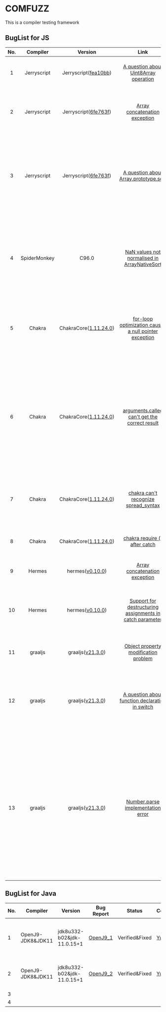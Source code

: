 # COMFUZZ

This is a compiler testing framework

## BugList for JS

| No. |   Compiler   |                                                          Version                                                           |                                                      Link                                                      |     Status     |                                                          Contributor                                                          |                                                                                                                                Description                                                                                                                                 |    module    |
|:---:|:------------:|:--------------------------------------------------------------------------------------------------------------------------:|:--------------------------------------------------------------------------------------------------------------:|:--------------:|:-----------------------------------------------------------------------------------------------------------------------------:|:--------------------------------------------------------------------------------------------------------------------------------------------------------------------------------------------------------------------------------------------------------------------------:|:------------:|
|  1  | Jerryscript  | Jerryscript([fea10bb](https://github.com/jerryscript-project/jerryscript/commit/fea10bb7e3ac1f5e8c092d2e8b6c9e39256f56e3)) |    [A question about Uint8Array operation](https://github.com/jerryscript-project/jerryscript/issues/5007)     |     Fixed      |                       [Wen Yi](https://github.com/YiWen-y) & [Che Xiaokang](https://github.com/lionche)                       |                                                                                                      jerryscript abnormally replace the first element of view with 0                                                                                                       |   execute    |
|  2  | Jerryscript  | Jerryscript([6fe763f](https://github.com/jerryscript-project/jerryscript/commit/6fe763f1912c3ef82ec2ca31c40f186dde9c5a57)) |        [Array concatenation exception](https://github.com/jerryscript-project/jerryscript/issues/5026)         |    Verified    | [Wen Yi](https://github.com/YiWen-y) & [Che Xiaokang](https://github.com/lionche) & [Zhenye Fan](https://github.com/AidPaike) |                                                                                                 about array literal handling which looks like it deleted all the vacancies                                                                                                 |   execute    |
|  3  | Jerryscript  | Jerryscript([6fe763f](https://github.com/jerryscript-project/jerryscript/commit/6fe763f1912c3ef82ec2ca31c40f186dde9c5a57)) |    [A question about Array.prototype.sort](https://github.com/jerryscript-project/jerryscript/issues/5025)     |    Verified    | [Wen Yi](https://github.com/YiWen-y) & [Che Xiaokang](https://github.com/lionche) & [Zhenye Fan](https://github.com/AidPaike) |                                                                The latest spec clarifies that NaN return value of the comparefn should be changed to +0.JerryScript hasn't implemented the latest spec yet                                                                 |   execute    |
|  4  | SpiderMonkey |                                                           C96.0                                                            |      [NaN values not normalised in ArrayNativeSort](https://bugzilla.mozilla.org/show_bug.cgi?id=1763996)      | Verified&Fixed |                       [Yi Wen](https://github.com/YiWen-y) & [Xiaokang Che](https://github.com/lionche)                       |                                                                Normalising NaN comparator results to 0 was added in ES6, but the twonumeric comparator functions were never updated to include this change.                                                                |   execute    |
|  5  |    Chakra    |                  ChakraCore([1.11.24.0](https://github.com/chakra-core/ChakraCore/releases/tag/v1.11.24))                  | [for-loop optimization causes a null pointer exception](https://github.com/chakra-core/ChakraCore/issues/6817) | Verified&Fixed |                       [Yi Wen](https://github.com/YiWen-y) & [Xiaokang Che](https://github.com/lionche)                       |                                                                             after judging that !p is true , the function should return directly, but chakra terminates the program abnormally                                                                              | optimization |
|  6  |    Chakra    |                  ChakraCore([1.11.24.0](https://github.com/chakra-core/ChakraCore/releases/tag/v1.11.24))                  |     [arguments.callee can't get the correct result](https://github.com/chakra-core/ChakraCore/issues/6814)     | Verified&Fixed |                       [Yi Wen](https://github.com/YiWen-y) & [Xiaokang Che](https://github.com/lionche)                       |                            callee is a property of the arguments object. It can be used to refer to the currently executing function inside the function body of that function.But when executing this test case, chakra simply return nothing.                            |   execute    |
|  7  |    Chakra    |                  ChakraCore([1.11.24.0](https://github.com/chakra-core/ChakraCore/releases/tag/v1.11.24))                  |         [chakra can't recognize spread_syntax ](https://github.com/chakra-core/ChakraCore/issues/6790)         |     Fixed      |                       [Yi Wen](https://github.com/YiWen-y) & [Xiaokang Che](https://github.com/lionche)                       |                                                                                                 When executing the test cases that contain a spread operator,it not work.                                                                                                  |    Parse     |
|  8  |    Chakra    |                  ChakraCore([1.11.24.0](https://github.com/chakra-core/ChakraCore/releases/tag/v1.11.24))                  |             [chakra require () after catch](https://github.com/chakra-core/ChakraCore/issues/6807)             |     Fixed      |                       [Yi Wen](https://github.com/YiWen-y) & [Xiaokang Che](https://github.com/lionche)                       |                                                                                                  It seems like chakra requires () after catch, or it won't work properly.                                                                                                  |    Parse     |
|  9  |    Hermes    |                         hermes([v0.10.0](https://github.com/facebook/hermes/releases/tag/v0.10.0))                         |                 [Array concatenation exception](https://github.com/facebook/hermes/issues/729)                 | Verified&Fixed |                       [Yi Wen](https://github.com/YiWen-y) & [Xiaokang Che](https://github.com/lionche)                       |                                                                                                                      a bug in  array literal handling                                                                                                                      |   execute    |
| 10  |    Hermes    |                         hermes([v0.10.0](https://github.com/facebook/hermes/releases/tag/v0.10.0))                         |   [Support for destructuring assignments in catch parameter](https://github.com/facebook/hermes/issues/680)    |    Verified    |                       [Yi Wen](https://github.com/YiWen-y) & [Xiaokang Che](https://github.com/lionche)                       |                                                                                       Hermes doesn't support destructuring assignments in catch parameters, so it reports an error.                                                                                        |   execute    |
| 11  |   graaljs    |                        graaljs([v21.3.0](https://github.com/oracle/graaljs/releases/tag/vm-21.3.0))                        |              [Object property modification problem](https://github.com/oracle/graaljs/issues/586)              | Verified&Fixed |                       [Yi Wen](https://github.com/YiWen-y) & [Xiaokang Che](https://github.com/lionche)                       |                                                                                                                    Object property modification problem                                                                                                                    | optimization |
| 12  |   graaljs    |                        graaljs([v21.3.0](https://github.com/oracle/graaljs/releases/tag/vm-21.3.0))                        |        [A question about function declaration in switch](https://github.com/oracle/graaljs/issues/583)         | Verified&Fixed |                       [Yi Wen](https://github.com/YiWen-y) & [Xiaokang Che](https://github.com/lionche)                       |                                                                        In JS,the function f() declared in the case should be promote to the scope of the function foo,graaljs does't work properly.                                                                        | optimization |
| 13  |   graaljs    |                        graaljs([v21.3.0](https://github.com/oracle/graaljs/releases/tag/vm-21.3.0))                        |               [Number.parse implementation error](https://github.com/oracle/graaljs/issues/585)                | Verified&Fixed |                       [Yi Wen](https://github.com/YiWen-y) & [Xiaokang Che](https://github.com/lionche)                       | If parseInt encounters a character that is not a numeral in the specified radix, it ignores it and all succeeding characters and returns the integer value parsed up to that point. parseInt truncates numbers to integer values. Leading and trailing spaces are allowed. |    Parse     |

## BugList for Java

| No.  | Compiler          | Version                    | Bug Report                                                         | Status         | Contributor                               | Description                                                  | Affected Component|  Remarks  |
| ---- | ----------------- | -------------------------- | ------------------------------------------------------------ | -------------- | ----------------------------------------- | ------------------------------------------------------------ | ------ | -----------|
| 1    | OpenJ9-JDK8&JDK11 | jdk8u332-b02&jdk-11.0.15+1 | [OpenJ9_1](https://github.com/eclipse-openj9/openj9/issues/14872) | Verified&Fixed | [Yuan Wang](https://github.com/YuanWangC) | Checking is missing when giving the method System.loadLibrary an absolute path to the file. | jre    |
| 2    | OpenJ9-JDK8&JDK11 | jdk8u332-b02&jdk-11.0.15+1 | [OpenJ9_2](https://github.com/eclipse-openj9/openj9/issues/14873) | Verified&Fixed | [Yuan Wang](https://github.com/YuanWangC) | Wrong initialization to the cause of IllegalStateException in Throwable.initCause(). | jre    |
| 3    |                   |                            |                                                              |                |                                           |                                                              |        |
| 4    |                   |                            |                                                              |                |                                           |                                                              |        |